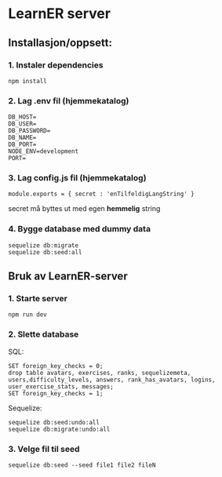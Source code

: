 # LearnER server
## Installasjon/oppsett: 
### 1. Instaler dependencies
```
npm install
```
### 2. Lag .env fil (hjemmekatalog)
```
DB_HOST=
DB_USER=
DB_PASSWORD=
DB_NAME=
DB_PORT=
NODE_ENV=development
PORT=
```
### 3. Lag config.js fil (hjemmekatalog)
```
module.exports = { secret : 'enTilfeldigLangString' } 
```
secret må byttes ut med egen **hemmelig** string
### 4. Bygge database med dummy data 
```
sequelize db:migrate 
sequelize db:seed:all
```
## Bruk av LearnER-server 
### 1. Starte server 
```
npm run dev
```
### 2. Slette database
SQL:
```
SET foreign_key_checks = 0;
drop table avatars, exercises, ranks, sequelizemeta, users,difficulty_levels, answers, rank_has_avatars, logins, user_exercise_stats, messages;
SET foreign_key_checks = 1;
```
Sequelize:
```
sequelize db:seed:undo:all
sequelize db:migrate:undo:all
```
### 3. Velge fil til seed
```
sequelize db:seed --seed file1 file2 fileN
```
